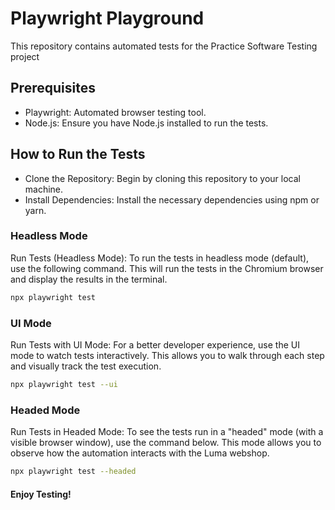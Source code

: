 # Playwright Playground

This repository contains automated tests for the Practice Software Testing project


## Prerequisites 

- Playwright: Automated browser testing tool.
- Node.js: Ensure you have Node.js installed to run the tests.

## How to Run the Tests
- Clone the Repository: Begin by cloning this repository to your local machine.
- Install Dependencies: Install the necessary dependencies using npm or yarn.

### Headless Mode 
Run Tests (Headless Mode): To run the tests in headless mode (default), use the following command. This will run the tests in the Chromium browser and display the results in the terminal.

```bash
npx playwright test
```
### UI Mode
Run Tests with UI Mode: For a better developer experience, use the UI mode to watch tests interactively. This allows you to walk through each step and visually track the test execution.

```bash
npx playwright test --ui
```
### Headed Mode
Run Tests in Headed Mode: To see the tests run in a "headed" mode (with a visible browser window), use the command below. This mode allows you to observe how the automation interacts with the Luma webshop.

```bash
npx playwright test --headed
```

#### Enjoy Testing!